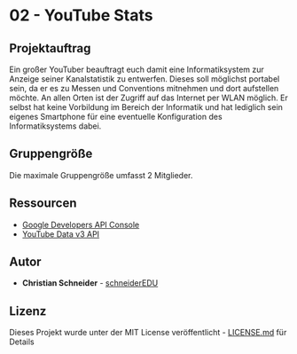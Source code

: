 # 02 - YouTube Stats

## Projektauftrag

Ein großer YouTuber beauftragt euch damit eine Informatiksystem zur Anzeige seiner Kanalstatistik zu entwerfen. Dieses soll möglichst portabel sein, da er es zu Messen und Conventions mitnehmen und dort aufstellen möchte. An allen Orten ist der Zugriff auf das Internet per WLAN möglich. Er selbst hat keine Vorbildung im Bereich der Informatik und hat lediglich sein eigenes Smartphone für eine eventuelle Konfiguration des Informatiksystems dabei.

## Gruppengröße

Die maximale Gruppengröße umfasst 2 Mitglieder.

## Ressourcen

* [Google Developers API Console](https://console.developers.google.com)
* [YouTube Data v3 API](https://developers.google.com/youtube/?hl=de)

## Autor

* **Christian Schneider** - [schneiderEDU](https://github.com/schneiderEDU)

## Lizenz

Dieses Projekt wurde unter der MIT License veröffentlicht -  [LICENSE.md](LICENSE.md) für Details
